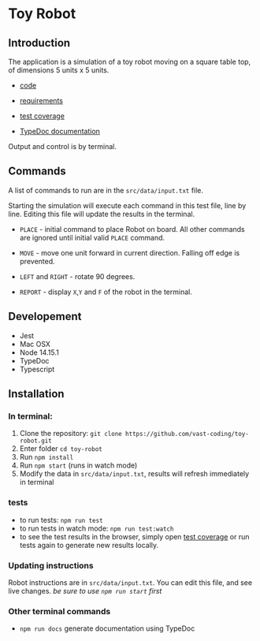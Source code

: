 # Toy Robot

## Introduction

The application is a simulation of a toy robot moving on a square table top, of dimensions 5 units x 5 units.

- [code](https://github.com/vast-coding/toy-robot)

- [requirements](https://github.com/vast-coding/toy-robot/blob/main/repuirements.md)

- [test coverage](https://toy-robot-tests-coverage-report.vercel.app)

- [TypeDoc documentation](https://toy-robot-documentation-ts.vercel.app/)

Output and control is by terminal.

## Commands

A list of commands to run are in the `src/data/input.txt` file.

Starting the simulation will execute each command in this test file, line by line. Editing this file will update the results in the terminal.

- `PLACE` - initial command to place Robot on board. All other commands are ignored until initial valid `PLACE` command.

- `MOVE` - move one unit forward in current direction. Falling off edge is prevented.

- `LEFT` and `RIGHT` - rotate 90 degrees.

- `REPORT` - display `X`,`Y` and `F` of the robot in the terminal.

## Developement

- Jest
- Mac OSX
- Node 14.15.1
- TypeDoc
- Typescript

## Installation

### In terminal:

1. Clone the repository: `git clone https://github.com/vast-coding/toy-robot.git`
2. Enter folder `cd toy-robot`
3. Run `npm install`
4. Run `npm start` (runs in watch mode)
5. Modify the data in `src/data/input.txt`, results will refresh immediately in terminal

### tests

- to run tests: `npm run test`
- to run tests in watch mode: `npm run test:watch`
- to see the test results in the browser, simply open [test coverage](https://toy-robot-tests-coverage-report.vercel.app) or run tests again to generate new results locally.

### Updating instructions

Robot instructions are in `src/data/input.txt`. You can edit this file, and see live changes. _be sure to use `npm run start` first_

### Other terminal commands

- `npm run docs` generate documentation using TypeDoc
